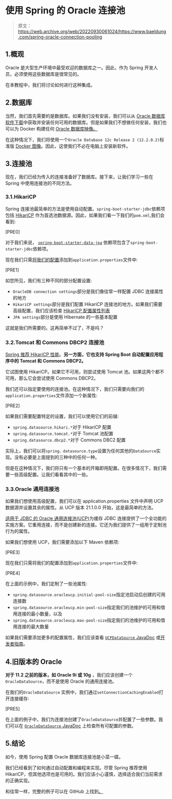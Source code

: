 # 使用 Spring 的 Oracle 连接池

> 原文：<https://web.archive.org/web/20220930061024/https://www.baeldung.com/spring-oracle-connection-pooling>

## 1.概观

Oracle 是大型生产环境中最受欢迎的数据库之一。因此，作为 Spring 开发人员，必须使用这些数据库是很常见的。

在本教程中，我们将讨论如何进行这种集成。

## 2.数据库

当然，我们首先需要的是数据库。如果我们没有安装，我们可以从 [Oracle 数据库软件下载](https://web.archive.org/web/20220630003853/https://www.oracle.com/database/technologies/oracle-database-software-downloads.html)中获取并安装任何可用的数据库。但是如果我们不想做任何安装，我们也可以为 Docker 构建任何 [Oracle 数据库映像。](https://web.archive.org/web/20220630003853/https://github.com/oracle/docker-images/tree/master/OracleDatabase/SingleInstance)

在这种情况下，我们将使用一个`Oracle Database 12c Release 2 (12.2.0.2)`标准版 [Docker 图像](https://web.archive.org/web/20220630003853/https://github.com/oracle/docker-images/tree/master/OracleDatabase/SingleInstance#building-oracle-database-docker-install-images)。因此，这使我们不必在电脑上安装新软件。

## 3.连接池

现在，我们已经为传入的连接准备好了数据库。接下来，让我们学习一些在 Spring 中使用连接池的不同方法。

### 3.1.HikariCP

Spring 连接池最简单的方法是使用自动配置。`spring-boot-starter-jdbc`依赖项包括 [HikariCP](/web/20220630003853/https://www.baeldung.com/hikaricp) 作为首选池数据源。因此，如果我们看一下我们的`pom.xml`,我们会看到:

[PRE0]

对于我们来说， [`spring-boot-starter-data-jpa`](https://web.archive.org/web/20220630003853/https://search.maven.org/search?q=g:org.springframework.boot%20a:spring-boot-starter-data-jpa) 依赖项包含了`spring-boot-starter-jdbc`依赖项。

现在我们只需[将我们的配置](/web/20220630003853/https://www.baeldung.com/spring-boot-hikari)添加到`application.properties`文件中:

[PRE1]

如您所见，我们有三种不同的部分配置设置:

*   `OracleDB connection settings`部分是我们像往常一样配置 JDBC 连接属性的地方
*   `HikariCP settings`部分是我们配置 HikariCP 连接池的地方。如果我们需要高级配置，我们应该检查 [HikariCP 配置属性列表](https://web.archive.org/web/20220630003853/https://github.com/brettwooldridge/HikariCP#configuration-knobs-baby)
*   `JPA settings`部分是使用 Hibernate 的一些基本配置

这就是我们所需要的。这再简单不过了，不是吗？

### 3.2.Tomcat 和 Commons DBCP2 连接池

[Spring 推荐 HikariCP 性能](https://web.archive.org/web/20220630003853/https://docs.spring.io/spring-boot/docs/2.2.6.RELEASE/reference/htmlsingle/#boot-features-connect-to-production-database)。**另一方面，它也支持 Spring Boot 自动配置应用程序中的 Tomcat 和 Commons DBCP2。**

它试图使用 HikariCP。如果它不可用，则尝试使用 Tomcat 池。如果这两个都不可用，那么它会尝试使用 Commons DBCP2。

我们还可以指定要使用的连接池。在这种情况下，我们只需要向我们的`application.properties`文件添加一个新属性:

[PRE2]

如果我们需要配置特定的设置，我们可以使用它们的前缀:

*   `spring.datasource.hikari.*`对于 HikariCP 配置
*   `spring.datasource.tomcat.*`对于 Tomcat 池配置
*   `spring.datasource.dbcp2.*`对于 Commons DBC2 配置

实际上，我们可以将`spring.` `datasource.type`设置为任何其他的`DataSource`实现。没有必要是上面提到的三种中的任何一种。

但是在这种情况下，我们将只有一个基本的开箱即用配置。在很多情况下，我们需要一些高级配置。让我们看看其中的一些。

### 3.3.Oracle 通用连接池

如果我们想使用高级配置，我们可以在 application.properties 文件中声明 UCP 数据源并设置其余的属性。从 UCP 版本 21.1.0.0 开始，这是最简单的方法。

[适用于 JDBC 的 Oracle 通用连接池(UCP)](https://web.archive.org/web/20220630003853/https://docs.oracle.com/en/database/oracle/oracle-database/21/jjucp/)为缓存 JDBC 连接提供了一个全功能的实施方案。它重用连接，而不是创建新的连接。它还为我们提供了一组用于定制池行为的属性。

如果我们想使用 UCP，我们需要添加以下 Maven 依赖项:

[PRE3]

现在我们只需将我们的配置添加到`application.properties`文件中:

[PRE4]

在上面的示例中，我们定制了一些池属性:

*   `spring.datasource.oracleucp.initial-pool-size`指定池启动后创建的可用连接数
*   `spring.datasource.oracleucp.min-pool-size`指定我们的池维护的可用和借用连接的最小数量，以及
*   `spring.datasource.oracleucp.max-pool-size`指定我们的池维护的可用和借用连接的最大数量

如果我们需要添加更多的配置属性，我们应该查看 [`UCPDataSource` JavaDoc](https://web.archive.org/web/20220630003853/https://docs.oracle.com/en/database/oracle/oracle-database/21/jjuar/oracle/ucp/jdbc/UCPDataSource.html) 或[开发者指南](https://web.archive.org/web/20220630003853/https://docs.oracle.com/en/database/oracle/oracle-database/21/jjucp/)。

## 4.旧版本的 Oracle

**对于 11.2 之前的版本，如 Oracle 9i 或 10g** ，我们应该创建一个`OracleDataSource`，而不是使用 Oracle 的通用连接池。

在我们的`OracleDataSource` 实例中，我们通过`setConnectionCachingEnabled`打开连接缓存:

[PRE5]

在上面的例子中，我们为连接池创建了`OracleDataSource`并配置了一些参数。我们可以在 [`OracleDataSource` JavaDoc](https://web.archive.org/web/20220630003853/https://docs.oracle.com/en/database/oracle/oracle-database/12.2/jajdb/oracle/jdbc/pool/OracleDataSource.html) 上检查所有可配置的参数。

## 5.结论

如今，使用 Spring 配置 Oracle 数据库连接池是小菜一碟。

我们已经看到了如何通过自动配置和编程来实现。尽管 Spring 推荐使用 HikariCP，但其他选项也是可用的。我们应该小心谨慎，选择适合我们当前需求的正确实现。

和往常一样，完整的例子可以在 GitHub 上找到[。](https://web.archive.org/web/20220630003853/https://github.com/eugenp/tutorials/tree/master/persistence-modules/spring-boot-persistence-2)